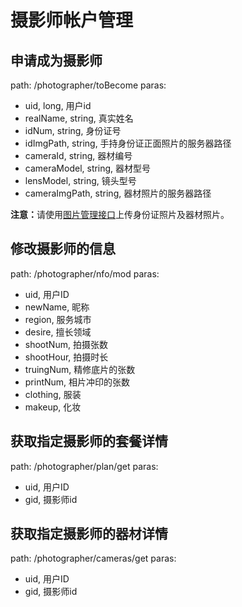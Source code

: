 # 摄影师帐户管理
## 申请成为摄影师
path: /photographer/toBecome
paras:

* uid, long, 用户id
* realName, string, 真实姓名
* idNum, string, 身份证号
* idImgPath, string, 手持身份证正面照片的服务器路径
* cameraId, string, 器材编号
* cameraModel, string, 器材型号
* lensModel, string, 镜头型号
* cameraImgPath, string, 器材照片的服务器路径

<strong>注意：</strong>请使用[图片管理接口](./image_manager.md#上传图片文件)上传身份证照片及器材照片。

## 修改摄影师的信息
path: /photographer/nfo/mod
paras:

* uid, 用户ID
* newName, 昵称
* region, 服务城市
* desire, 擅长领域
* shootNum, 拍摄张数
* shootHour, 拍摄时长
* truingNum, 精修底片的张数
* printNum, 相片冲印的张数
* clothing, 服装
* makeup, 化妆

## 获取指定摄影师的套餐详情
path: /photographer/plan/get
paras:

* uid, 用户ID
* gid, 摄影师id

## 获取指定摄影师的器材详情
path: /photographer/cameras/get
paras:

* uid, 用户ID
* gid, 摄影师id
